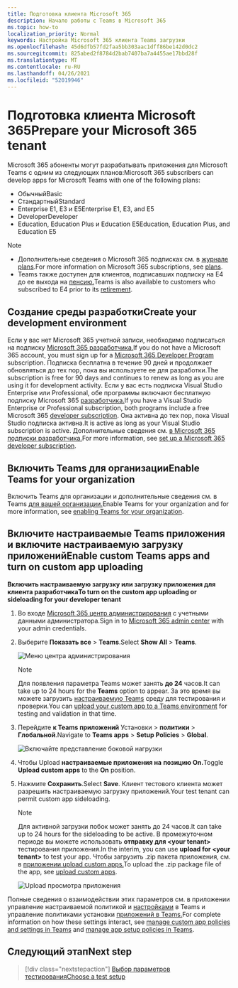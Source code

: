 ```yaml
---
title: Подготовка клиента Microsoft 365
description: Начало работы с Teams в Microsoft 365
ms.topic: how-to
localization_priority: Normal
keywords: Настройка Microsoft 365 клиента Teams загрузки
ms.openlocfilehash: 45d6dfb57fd2faa5bb303aac1dff86be142d0dc2
ms.sourcegitcommit: 825abed2f8784d2bab7407ba7a4455ae17bbd28f
ms.translationtype: MT
ms.contentlocale: ru-RU
ms.lasthandoff: 04/26/2021
ms.locfileid: "52019946"
---
```

# <a name="prepare-your-microsoft-365-tenant"></a><span data-ttu-id="99787-104">Подготовка клиента Microsoft 365</span><span class="sxs-lookup"><span data-stu-id="99787-104">Prepare your Microsoft 365 tenant</span></span>

<span data-ttu-id="99787-105">Microsoft 365 абоненты могут разрабатывать приложения для Microsoft Teams с одним из следующих планов:</span><span class="sxs-lookup"><span data-stu-id="99787-105">Microsoft 365 subscribers can develop apps for Microsoft Teams with one of the following plans:</span></span>

* <span data-ttu-id="99787-106">Обычный</span><span class="sxs-lookup"><span data-stu-id="99787-106">Basic</span></span>
* <span data-ttu-id="99787-107">Стандартный</span><span class="sxs-lookup"><span data-stu-id="99787-107">Standard</span></span>
* <span data-ttu-id="99787-108">Enterprise E1, E3 и E5</span><span class="sxs-lookup"><span data-stu-id="99787-108">Enterprise E1, E3, and E5</span></span>
* <span data-ttu-id="99787-109">Developer</span><span class="sxs-lookup"><span data-stu-id="99787-109">Developer</span></span>
* <span data-ttu-id="99787-110">Education, Education Plus и Education E5</span><span class="sxs-lookup"><span data-stu-id="99787-110">Education, Education Plus, and Education E5</span></span>

> [!NOTE]
> * <span data-ttu-id="99787-111">Дополнительные сведения о Microsoft 365 подписках см. в [журнале plans](https://products.office.com/business/compare-more-office-365-for-business-plans).</span><span class="sxs-lookup"><span data-stu-id="99787-111">For more information on Microsoft 365 subscriptions, see [plans](https://products.office.com/business/compare-more-office-365-for-business-plans).</span></span>
> * <span data-ttu-id="99787-112">Teams также доступен для клиентов, подписавших подписку на E4 до ее выхода на [пенсию.](https://support.office.com//article/important-information-for-office-365-enterprise-e4-customers-f9572348-43a2-43fa-a3d8-3b6c9c042147)</span><span class="sxs-lookup"><span data-stu-id="99787-112">Teams is also available to customers who subscribed to E4 prior to its [retirement](https://support.office.com//article/important-information-for-office-365-enterprise-e4-customers-f9572348-43a2-43fa-a3d8-3b6c9c042147).</span></span>

## <a name="create-your-development-environment"></a><span data-ttu-id="99787-113">Создание среды разработки</span><span class="sxs-lookup"><span data-stu-id="99787-113">Create your development environment</span></span>

<span data-ttu-id="99787-114">Если у вас нет Microsoft 365 учетной записи, необходимо подписаться на подписку [Microsoft 365 разработчика.](https://developer.microsoft.com/microsoft-365/dev-program)</span><span class="sxs-lookup"><span data-stu-id="99787-114">If you do not have a Microsoft 365 account, you must sign up for a [Microsoft 365 Developer Program](https://developer.microsoft.com/microsoft-365/dev-program) subscription.</span></span> <span data-ttu-id="99787-115">Подписка бесплатна в течение 90 дней и продолжает обновляться до тех пор, пока вы используете ее для разработки.</span><span class="sxs-lookup"><span data-stu-id="99787-115">The subscription is free for 90 days and continues to renew as long as you are using it for development activity.</span></span> <span data-ttu-id="99787-116">Если у вас есть подписка Visual Studio Enterprise или Professional, обе программы включают бесплатную подписку Microsoft 365 [разработчика.](https://aka.ms/MyVisualStudioBenefits)</span><span class="sxs-lookup"><span data-stu-id="99787-116">If you have a Visual Studio Enterprise or Professional subscription, both programs include a free Microsoft 365 [developer subscription](https://aka.ms/MyVisualStudioBenefits).</span></span> <span data-ttu-id="99787-117">Она активна до тех пор, пока Visual Studio подписка активна.</span><span class="sxs-lookup"><span data-stu-id="99787-117">It is active as long as your Visual Studio subscription is active.</span></span> <span data-ttu-id="99787-118">Дополнительные сведения см. [в Microsoft 365 подписки разработчика.](https://docs.microsoft.com/office/developer-program/office-365-developer-program-get-started)</span><span class="sxs-lookup"><span data-stu-id="99787-118">For more information, see [set up a Microsoft 365 developer subscription](https://docs.microsoft.com/office/developer-program/office-365-developer-program-get-started).</span></span>

## <a name="enable-teams-for-your-organization"></a><span data-ttu-id="99787-119">Включить Teams для организации</span><span class="sxs-lookup"><span data-stu-id="99787-119">Enable Teams for your organization</span></span>

<span data-ttu-id="99787-120">Включить Teams для организации и дополнительные сведения см. в Teams [для вашей организации.](/microsoftteams/enable-features-office-365)</span><span class="sxs-lookup"><span data-stu-id="99787-120">Enable Teams for your organization and for more information, see [enabling Teams for your organization](/microsoftteams/enable-features-office-365).</span></span>

## <a name="enable-custom-teams-apps-and-turn-on-custom-app-uploading"></a><span data-ttu-id="99787-121">Включите настраиваемые Teams приложения и включите настраиваемую загрузку приложений</span><span class="sxs-lookup"><span data-stu-id="99787-121">Enable custom Teams apps and turn on custom app uploading</span></span>

<span data-ttu-id="99787-122">**Включить настраиваемую загрузку или загрузку приложения для клиента разработчика**</span><span class="sxs-lookup"><span data-stu-id="99787-122">**To turn on the custom app uploading or sideloading for your developer tenant**</span></span>

1. <span data-ttu-id="99787-123">Во входе [Microsoft 365 центр администрирования](https://admin.microsoft.com/Adminportal/Home?source=applauncher#/homepage#/) с учетными данными администратора.</span><span class="sxs-lookup"><span data-stu-id="99787-123">Sign in to [Microsoft 365 admin center](https://admin.microsoft.com/Adminportal/Home?source=applauncher#/homepage#/) with your admin credentials.</span></span>

2. <span data-ttu-id="99787-124">Выберите **Показать все**  >  **Teams**.</span><span class="sxs-lookup"><span data-stu-id="99787-124">Select **Show All** > **Teams**.</span></span>

    ![Меню центра администрирования](~/assets/images/prepare-test-tenant/admin-center.png)

    > [!Note]
    > <span data-ttu-id="99787-126">Для появления параметра Teams может занять **до 24** часов.</span><span class="sxs-lookup"><span data-stu-id="99787-126">It can take up to 24 hours for the **Teams** option to appear.</span></span> <span data-ttu-id="99787-127">За это время вы можете загрузить [настраиваемую Teams](/microsoftteams/upload-custom-apps#validate) среду для тестирования и проверки.</span><span class="sxs-lookup"><span data-stu-id="99787-127">You can [upload your custom app to a Teams environment](/microsoftteams/upload-custom-apps#validate) for testing and validation in that time.</span></span>

3. <span data-ttu-id="99787-128">Перейдите **к Teams приложений** Установки  >  **политики**  >  **Глобальной**.</span><span class="sxs-lookup"><span data-stu-id="99787-128">Navigate to **Teams apps** > **Setup Policies** > **Global**.</span></span>

   ![Включайте представление боковой нагрузки](~/assets/images/prepare-test-tenant/turn-on-sideload.png)

4. <span data-ttu-id="99787-130">Чтобы Upload **настраиваемые приложения на** **позицию On.**</span><span class="sxs-lookup"><span data-stu-id="99787-130">Toggle **Upload custom apps** to the **On** position.</span></span>

5. <span data-ttu-id="99787-131">Нажмите **Сохранить**.</span><span class="sxs-lookup"><span data-stu-id="99787-131">Select **Save**.</span></span> <span data-ttu-id="99787-132">Клиент тестового клиента может разрешить настраиваемую загрузку приложений.</span><span class="sxs-lookup"><span data-stu-id="99787-132">Your test tenant can permit custom app sideloading.</span></span>

    > [!Note]
    > <span data-ttu-id="99787-133">Для активной загрузки побок может занять до 24 часов.</span><span class="sxs-lookup"><span data-stu-id="99787-133">It can take up to 24 hours for the sideloading to be active.</span></span> <span data-ttu-id="99787-134">В промежуточном периоде вы можете использовать **отправку для \<your tenant>** тестирования приложения.</span><span class="sxs-lookup"><span data-stu-id="99787-134">In the interim, you can use **upload for \<your tenant>** to test your app.</span></span> <span data-ttu-id="99787-135">Чтобы загрузить .zip пакета приложения, см. в [приложении upload custom apps.](/microsoftteams/upload-custom-apps#upload)</span><span class="sxs-lookup"><span data-stu-id="99787-135">To upload the .zip package file of the app, see [upload custom apps](/microsoftteams/upload-custom-apps#upload).</span></span>

    ![Upload просмотра приложения](~/assets/images/prepare-test-tenant/upload-for-contoso.png)

<span data-ttu-id="99787-137">Полные сведения о взаимодействии этих параметров см. в приложении управление настраиваемой политикой и [настройками](https://docs.microsoft.com/microsoftteams/teams-custom-app-policies-and-settings) в Teams и управление политиками установки [приложений в Teams.](https://docs.microsoft.com/microsoftteams/teams-app-setup-policies)</span><span class="sxs-lookup"><span data-stu-id="99787-137">For complete information on how these settings interact, see [manage custom app policies and settings in Teams](https://docs.microsoft.com/microsoftteams/teams-custom-app-policies-and-settings) and [manage app setup policies in Teams](https://docs.microsoft.com/microsoftteams/teams-app-setup-policies).</span></span>

## <a name="next-step"></a><span data-ttu-id="99787-138">Следующий этап</span><span class="sxs-lookup"><span data-stu-id="99787-138">Next step</span></span>

> [!div class="nextstepaction"] 
> [<span data-ttu-id="99787-139">Выбор параметров тестирования</span><span class="sxs-lookup"><span data-stu-id="99787-139">Choose a test setup</span></span>](~/concepts/build-and-test/debug.md)

